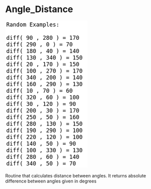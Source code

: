 # Angle_Distance

![](examples.png)

Routine that calculates distance between angles.
It returns absolute difference between angles given in degrees
